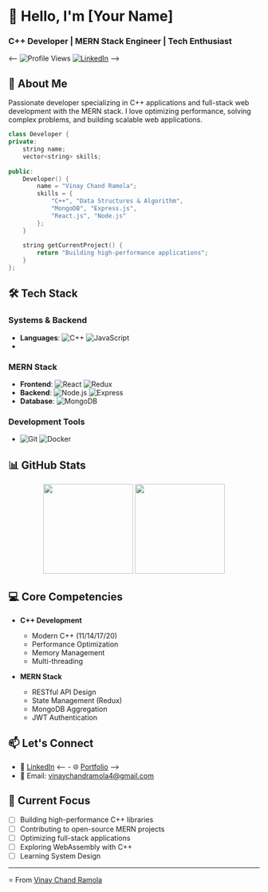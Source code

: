 # 👋 Hello, I'm [Your Name]
### C++ Developer | MERN Stack Engineer | Tech Enthusiast
<--
![Profile Views](https://komarev.com/ghpvc/?username=your-username&color=brightgreen)
[![LinkedIn](https://img.shields.io/badge/LinkedIn-Connect-blue)](https://linkedin.com/in/your-profile)
-->

## 🚀 About Me
Passionate developer specializing in C++ applications and full-stack web development with the MERN stack. I love optimizing performance, solving complex problems, and building scalable web applications.

```cpp
class Developer {
private:
    string name;
    vector<string> skills;
    
public:
    Developer() {
        name = "Vinay Chand Ramola";
        skills = {
            "C++", "Data Structures & Algorithm",
            "MongoDB", "Express.js",
            "React.js", "Node.js"
        };
    }
    
    string getCurrentProject() {
        return "Building high-performance applications";
    }
};
```

## 🛠️ Tech Stack
### Systems & Backend
- **Languages**: ![C++]([https://img.shields.io/badge/-C++-00599C?logo=c%2B%2B&logoColor=white](https://img.icons8.com/?size=100&id=40669&format=png&color=000000)) ![JavaScript]([https://img.shields.io/badge/-JavaScript-F7DF1E?logo=javascript&logoColor=black](https://img.icons8.com/?size=100&id=108784&format=png&color=000000))
- 
### MERN Stack
- **Frontend**: ![React]([https://img.shields.io/badge/-React-61DAFB?logo=react&logoColor=black](https://img.icons8.com/?size=100&id=asWSSTBrDlTW&format=png&color=000000)) ![Redux]([https://img.shields.io/badge/-Redux-764ABC?logo=redux&logoColor=white](https://img.icons8.com/?size=100&id=b6vIINYN0kfW&format=png&color=000000))
- **Backend**: ![Node.js]([https://img.shields.io/badge/-Node.js-339933?logo=node.js&logoColor=white](https://img.icons8.com/?size=100&id=54087&format=png&color=000000)) ![Express]([https://img.shields.io/badge/-Express-000000?logo=express&logoColor=white](https://img.icons8.com/?size=100&id=9Gfx4Dfxl0JK&format=png&color=000000))
- **Database**: ![MongoDB]([https://img.shields.io/badge/-MongoDB-47A248?logo=mongodb&logoColor=white](https://img.icons8.com/?size=100&id=74402&format=png&color=000000))

### Development Tools
- ![Git]([https://img.shields.io/badge/-Git-F05032?logo=git&logoColor=white](https://img.icons8.com/?size=100&id=38389&format=png&color=000000)) ![Docker]([https://img.shields.io/badge/-Docker-2496ED?logo=docker&logoColor=white](https://img.icons8.com/?size=100&id=22797&format=png&color=000000))

## 📊 GitHub Stats
<div align="center">
  <img height="180em" src="https://github-readme-stats.vercel.app/api?username=your-username&show_icons=true&theme=radical"/>
  <img height="180em" src="https://github-readme-stats.vercel.app/api/top-langs/?username=your-username&layout=compact&theme=radical&langs_count=8"/>
</div>

## 💻 Core Competencies
- **C++ Development**
  - Modern C++ (11/14/17/20)
  - Performance Optimization
  - Memory Management
  - Multi-threading
  
- **MERN Stack**
  - RESTful API Design
  - State Management (Redux)
  - MongoDB Aggregation
  - JWT Authentication

## 📫 Let's Connect
- 💼 [LinkedIn]([https://linkedin.com/in/your-profile](https://www.linkedin.com/in/vinay-chand-ramola-970061223/))
<-- - 🌐 [Portfolio](https://your-website.com) -->
- 📧 Email: vinaychandramola4@gmail.com

## 🎯 Current Focus
- [ ] Building high-performance C++ libraries
- [ ] Contributing to open-source MERN projects
- [ ] Optimizing full-stack applications
- [ ] Exploring WebAssembly with C++
- [ ] Learning System Design

---
⭐️ From [Vinay Chand Ramola]([https://github.com/your-username](https://github.com/vinayRamola))
